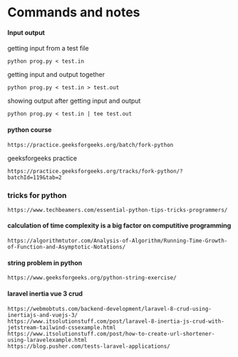 # Commands and notes

#### Input output
getting input from a test file

    python prog.py < test.in

getting input and output together

    python prog.py < test.in > test.out

showing output after getting input and output

    python prog.py < test.in | tee test.out

#### python course
    https://practice.geeksforgeeks.org/batch/fork-python

geeksforgeeks practice

    https://practice.geeksforgeeks.org/tracks/fork-python/?batchId=119&tab=2

### tricks for python
    https://www.techbeamers.com/essential-python-tips-tricks-programmers/

#### calculation of time complexity is a big factor on computitive programming
    https://algorithmtutor.com/Analysis-of-Algorithm/Running-Time-Growth-of-Function-and-Asymptotic-Notations/

#### string problem in python
    https://www.geeksforgeeks.org/python-string-exercise/

#### laravel inertia vue 3 crud
    https://webmobtuts.com/backend-development/laravel-8-crud-using-inertiajs-and-vuejs-3/
    https://www.itsolutionstuff.com/post/laravel-8-inertia-js-crud-with-jetstream-tailwind-cssexample.html
    https://www.itsolutionstuff.com/post/how-to-create-url-shortener-using-laravelexample.html
    https://blog.pusher.com/tests-laravel-applications/